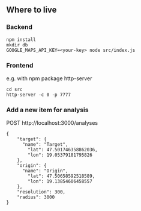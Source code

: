 ## Where to live

### Backend
```
npm install  
mkdir db  
GOOGLE_MAPS_API_KEY=<your-key> node src/index.js  
```

### Frontend
e.g. with npm package http-server  
```
cd src
http-server -c 0 -p 7777
```

### Add a new item for analysis
POST http://localhost:3000/analyses

```
{
    "target": {
      "name": "Target",
        "lat": 47.501746358862036,
        "lon": 19.05379181795826
    },
    "origin": {
      "name": "Origin",
        "lat": 47.50658592518589,
        "lon": 19.13854606458557
    },
    "resolution": 300,
    "radius": 3000
}
```
